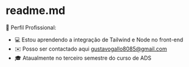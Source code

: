 # readme.md

 💼 Perfil Profissional:

- 💻 Estou aprendendo a integração de Tailwind e Node no front-end
- ✉️ Posso ser contactado aqui gustavogallo8085@gmail.com
- 🎓 Ataualmente no terceiro semestre do curso de ADS

